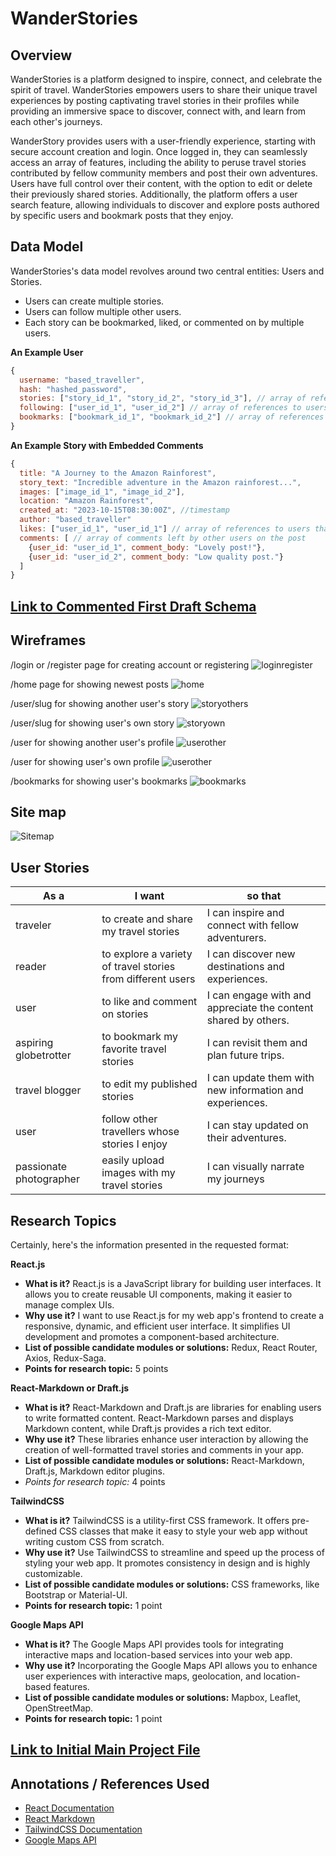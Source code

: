 # WanderStories

## Overview

WanderStories is a platform designed to inspire, connect, and celebrate the spirit of travel. WanderStories empowers users to share their unique travel experiences by posting captivating travel stories in their profiles while providing an immersive space to discover, connect with, and learn from each other's journeys.

WanderStory provides users with a user-friendly experience, starting with secure account creation and login. Once logged in, they can seamlessly access an array of features, including the ability to peruse travel stories contributed by fellow community members and post their own adventures. Users have full control over their content, with the option to edit or delete their previously shared stories. Additionally, the platform offers a user search feature, allowing individuals to discover and explore posts authored by specific users and bookmark posts that they enjoy.

## Data Model

WanderStories's data model revolves around two central entities: Users and Stories.

* Users can create multiple stories.
* Users can follow multiple other users.
* Each story can be bookmarked, liked, or commented on by multiple users. 


**An Example User**

```javascript
{
  username: "based_traveller",
  hash: "hashed_password",
  stories: ["story_id_1", "story_id_2", "story_id_3"], // array of references to Story documents
  following: ["user_id_1", "user_id_2"] // array of references to users followed by the user
  bookmarks: ["bookmark_id_1", "bookmark_id_2"] // array of references to bookmarked Story documents
}
```

**An Example Story with Embedded Comments**

```javascript
{
  title: "A Journey to the Amazon Rainforest",
  story_text: "Incredible adventure in the Amazon rainforest...",
  images: ["image_id_1", "image_id_2"],
  location: "Amazon Rainforest",
  created_at: "2023-10-15T08:30:00Z", //timestamp
  author: "based_traveller"
  likes: ["user_id_1", "user_id_1"] // array of references to users that have liked the story
  comments: [ // array of comments left by other users on the post
    {user_id: "user_id_1", comment_body: "Lovely post!"},
    {user_id: "user_id_2", comment_body: "Low quality post."}
  ]
}
```

## [Link to Commented First Draft Schema](db.mjs) 

## Wireframes

/login or /register page for creating account or registering
![loginregister](documentation/wireframes/register.png)

/home page for showing newest posts
![home](documentation/wireframes/home.png)

/user/slug for showing another user's story
![storyothers](documentation/wireframes/story-others.png)

/user/slug for showing user's own story
![storyown](documentation/wireframes/story-own.png)

/user for showing another user's profile
![userother](documentation/wireframes/user-other.png)

/user for showing user's own profile
![userother](documentation/wireframes/user-own.png)

/bookmarks for showing user's bookmarks
![bookmarks](documentation/wireframes/bookmarks.png)

## Site map

![Sitemap](documentation/sitemap.png)

## User Stories

| As a                    | I want                                                      | so that                                                        |
|-------------------------|-------------------------------------------------------------|----------------------------------------------------------------|
| traveler                | to create and share my travel stories                       | I can inspire and connect with fellow adventurers.             |
| reader                  | to explore a variety of travel stories from different users | I can discover new destinations and experiences.               |
| user                    | to like and comment on stories                              | I can engage with and appreciate the content shared by others. |
| aspiring globetrotter   | to bookmark my favorite travel stories                      | I can revisit them and plan future trips.                      |
| travel blogger          | to edit my published stories                                | I can update them with new information and experiences.        |
| user                    | follow other travellers whose stories I enjoy               | I can stay updated on their adventures.                        |
| passionate photographer | easily upload images with my travel stories                 | I can visually narrate my journeys                             |

## Research Topics

Certainly, here's the information presented in the requested format:

**React.js**
- __What is it?__ React.js is a JavaScript library for building user interfaces. It allows you to create reusable UI components, making it easier to manage complex UIs.
- __Why use it?__ I want to use React.js for my web app's frontend to create a responsive, dynamic, and efficient user interface. It simplifies UI development and promotes a component-based architecture.
- __List of possible candidate modules or solutions:__ Redux, React Router, Axios, Redux-Saga.
- __Points for research topic:__ 5 points

**React-Markdown or Draft.js**
- __What is it?__ React-Markdown and Draft.js are libraries for enabling users to write formatted content. React-Markdown parses and displays Markdown content, while Draft.js provides a rich text editor.
- __Why use it?__ These libraries enhance user interaction by allowing the creation of well-formatted travel stories and comments in your app.
- __List of possible candidate modules or solutions:__ React-Markdown, Draft.js, Markdown editor plugins.
- *Points for research topic:* 4 points

**TailwindCSS**
- __What is it?__ TailwindCSS is a utility-first CSS framework. It offers pre-defined CSS classes that make it easy to style your web app without writing custom CSS from scratch.
- __Why use it?__ Use TailwindCSS to streamline and speed up the process of styling your web app. It promotes consistency in design and is highly customizable.
- __List of possible candidate modules or solutions:__ CSS frameworks, like Bootstrap or Material-UI.
- __Points for research topic:__ 1 point

**Google Maps API**
- __What is it?__ The Google Maps API provides tools for integrating interactive maps and location-based services into your web app.
- __Why use it?__ Incorporating the Google Maps API allows you to enhance user experiences with interactive maps, geolocation, and location-based features.
- __List of possible candidate modules or solutions:__ Mapbox, Leaflet, OpenStreetMap.
- __Points for research topic:__ 1 point

## [Link to Initial Main Project File](app.mjs) 

## Annotations / References Used

* [React Documentation](https://devdocs.io/react/)
* [React Markdown](https://www.npmjs.com/package/react-markdown)
* [TailwindCSS Documentation](https://v2.tailwindcss.com/docs)
* [Google Maps API](https://developers.google.com/maps)

